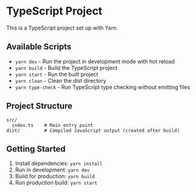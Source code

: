 # TypeScript Project

This is a TypeScript project set up with Yarn.

## Available Scripts

- `yarn dev` - Run the project in development mode with hot reload
- `yarn build` - Build the TypeScript project
- `yarn start` - Run the built project
- `yarn clean` - Clean the dist directory
- `yarn type-check` - Run TypeScript type checking without emitting files

## Project Structure

```
src/
  index.ts    # Main entry point
dist/         # Compiled JavaScript output (created after build)
```

## Getting Started

1. Install dependencies: `yarn install`
2. Run in development: `yarn dev`
3. Build for production: `yarn build`
4. Run production build: `yarn start`


